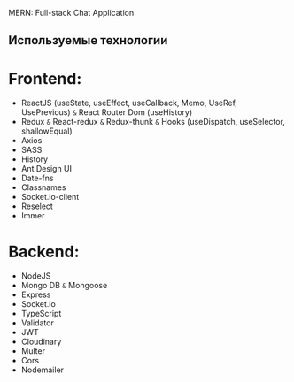 MERN: Full-stack Chat Application

## Используемые технологии

# Frontend:

- ReactJS (useState, useEffect, useCallback, Memo, UseRef, UsePrevious) `&` React Router Dom (useHistory)
- Redux `&` React-redux `&` Redux-thunk `&` Hooks (useDispatch, useSelector, shallowEqual)
- Axios
- SASS
- History
- Ant Design UI
- Date-fns
- Classnames
- Socket.io-client
- Reselect
- Immer

# Backend:

- NodeJS
- Mongo DB `&` Mongoose
- Express
- Socket.io
- TypeScript
- Validator
- JWT
- Cloudinary
- Multer
- Cors
- Nodemailer
